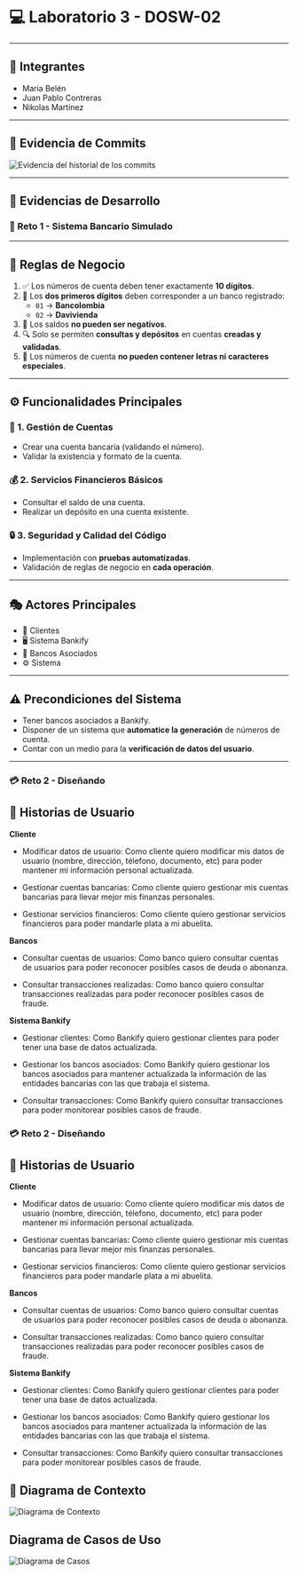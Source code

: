 # 💻 Laboratorio 3 - DOSW-02

---

## 👥 Integrantes

- Maria Belén
- Juan Pablo Contreras
- Nikolas Martinez

---

## 📸 Evidencia de Commits

![Evidencia del historial de los commits](/Laboratorio-3-DOSW/docs/imagenes/historialCommits.png)

---

## 🚀 Evidencias de Desarrollo

### 🔐 Reto 1 - Sistema Bancario Simulado

---

## 📜 Reglas de Negocio

1. ✅ Los números de cuenta deben tener exactamente **10 dígitos**.
2. 🏦 Los **dos primeros dígitos** deben corresponder a un banco registrado:
    - `01` → **Bancolombia**
    - `02` → **Davivienda**
3. 🚫 Los saldos **no pueden ser negativos**.
4. 🔍 Solo se permiten **consultas y depósitos** en cuentas **creadas y validadas**.
5. 🔢 Los números de cuenta **no pueden contener letras ni caracteres especiales**.

---

## ⚙️ Funcionalidades Principales

### 🏦 1. Gestión de Cuentas
- Crear una cuenta bancaria (validando el número).
- Validar la existencia y formato de la cuenta.

### 💰 2. Servicios Financieros Básicos
- Consultar el saldo de una cuenta.
- Realizar un depósito en una cuenta existente.

### 🔒 3. Seguridad y Calidad del Código
- Implementación con **pruebas automatizadas**.
- Validación de reglas de negocio en **cada operación**.

---

## 🎭 Actores Principales

- 👤 Clientes
- 🖥️ Sistema Bankify
- 🏦 Bancos Asociados
- ⚙️ Sistema

---

## ⚠️ Precondiciones del Sistema

- Tener bancos asociados a Bankify.
- Disponer de un sistema que **automatice la generación** de números de cuenta.
- Contar con un medio para la **verificación de datos del usuario**.

---


### 💳 Reto 2 - Diseñando

## 📜 Historias de Usuario

**Cliente**
- Modificar datos de usuario:
    Como cliente quiero modificar mis datos de usuario (nombre, dirección, télefono, documento, etc) para poder mantener mi información personal actualizada.

- Gestionar cuentas bancarias:
    Como cliente quiero gestionar mis cuentas bancarias para llevar mejor mis finanzas personales.

- Gestionar servicios financieros:
    Como cliente quiero gestionar servicios financieros para poder mandarle plata a mi abuelita.


**Bancos**
- Consultar cuentas de usuarios:
    Como banco quiero consultar cuentas de usuarios para poder reconocer posibles casos de deuda o abonanza.

- Consultar  transacciones realizadas:
    Como banco quiero consultar transacciones realizadas para poder reconocer posibles casos de fraude.


**Sistema Bankify**
- Gestionar clientes:
    Como Bankify quiero gestionar clientes para poder tener una base de datos actualizada.

- Gestionar los bancos asociados:
    Como Bankify quiero gestionar los bancos asociados para mantener actualizada la información de las entidades bancarias con las que trabaja el sistema.

- Consultar transacciones:
    Como Bankify quiero consultar transacciones para poder monitorear posibles casos de fraude.

### 💳 Reto 2 - Diseñando

## 📜 Historias de Usuario

**Cliente**
- Modificar datos de usuario:
    Como cliente quiero modificar mis datos de usuario (nombre, dirección, télefono, documento, etc) para poder mantener mi información personal actualizada.

- Gestionar cuentas bancarias:
    Como cliente quiero gestionar mis cuentas bancarias para llevar mejor mis finanzas personales.

- Gestionar servicios financieros:
    Como cliente quiero gestionar servicios financieros para poder mandarle plata a mi abuelita.


**Bancos**
- Consultar cuentas de usuarios:
    Como banco quiero consultar cuentas de usuarios para poder reconocer posibles casos de deuda o abonanza.

- Consultar  transacciones realizadas:
    Como banco quiero consultar transacciones realizadas para poder reconocer posibles casos de fraude.


**Sistema Bankify**
- Gestionar clientes:
    Como Bankify quiero gestionar clientes para poder tener una base de datos actualizada.

- Gestionar los bancos asociados:
    Como Bankify quiero gestionar los bancos asociados para mantener actualizada la información de las entidades bancarias con las que trabaja el sistema.

- Consultar transacciones:
    Como Bankify quiero consultar transacciones para poder monitorear posibles casos de fraude.

## 📸 Diagrama de Contexto

![Diagrama de Contexto](/Laboratorio-3-DOSW/docs/uml/diagramaDeContexto.png)

## Diagrama de Casos de Uso

![Diagrama de Casos](/Laboratorio-3-DOSW/docs/uml/casosdeuso.png)